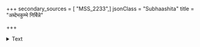 +++
secondary_sources = [ "MSS_2233",]
jsonClass = "Subhaashita"
title = "अब्देभकुम्भे निर्बिन्ने"

+++

<details><summary>Text</summary>

अब्देभकुम्भे निर्बिन्ने विद्युत्खड्गलताहते।  
स्वच्छमुक्ताफलस्थूला निपेतुस्तोयबिन्दवः॥
</details>
